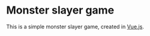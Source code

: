 # Monster slayer game

This is a simple monster slayer game, created in [Vue.js](https://vuejs.org/).
